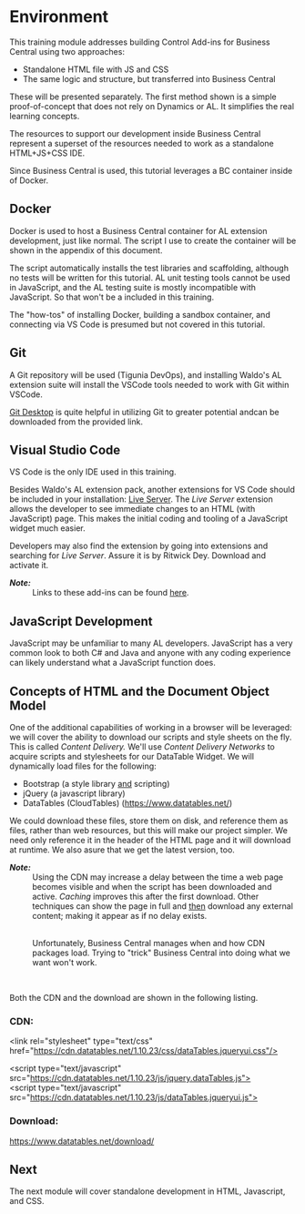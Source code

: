 # Environment

This training module addresses building Control Add-ins for Business Central using two approaches: 

 * Standalone HTML file with JS and CSS
 * The same logic and structure, but transferred into Business Central

 These will be presented separately. The first method shown is a simple proof-of-concept that does not rely on Dynamics or AL. It simplifies the real learning concepts.

The resources to support our development inside Business Central represent a superset of the resources needed to work as a standalone HTML+JS+CSS IDE. 

Since Business Central is used, this tutorial leverages a BC container inside of Docker.

## <a name="docker">Docker</a>
Docker is used to host a Business Central container for AL extension development, just like normal. The script I use to create the container will be shown in the appendix of this document.

The script automatically installs the test libraries and scaffolding, although no tests will be written for this tutorial. AL unit testing tools cannot be used in JavaScript, and the AL testing suite is mostly incompatible with JavaScript. So that won't be a included in this training.

The "how-tos" of installing Docker, building a sandbox container, and connecting via VS Code is presumed but not covered in this tutorial.

## <a name="git">Git</a>
A Git repository will be used (Tigunia DevOps), and installing Waldo's AL extension suite will install the VSCode tools needed to work with Git within VSCode.

[Git Desktop](https://desktop.github.com/) is quite helpful in utilizing Git to greater potential andcan be downloaded from the provided link.

## <a name="vsc">Visual Studio Code</a>
VS Code is the only IDE used in this training.

Besides Waldo's AL extension pack, another extensions for VS Code should be included in your installation: [Live Server](https://marketplace.visualstudio.com/items?itemName=ritwickdey.LiveServer). The *Live Server* extension allows the developer to see immediate changes to an HTML (with JavaScript) page. This makes the initial coding and tooling of a JavaScript widget much easier.

Developers may also find the extension by going into extensions and searching for *Live Server*. Assure it is by Ritwick Dey. Download and activate it.

<dl>
<dt style="font-style:italic;font-weight:bold;font-size:14px">Note:</dt>
<dd>Links to these add-ins can be found <a href="./References.md#code">here</a>.</dd>
</dl>

## <a name="javascript">JavaScript Development</a>

JavaScript may be unfamiliar to many AL developers. JavaScript has a very common look to both C# and Java and anyone with any coding experience can likely understand what a JavaScript function does. 

## Concepts of HTML and the Document Object Model

One of the additional capabilities of working in a browser will be leveraged: we will cover the ability to download our scripts and style sheets on the fly. This is called *Content Delivery.* We'll use *Content Delivery Networks* to acquire scripts and stylesheets for our DataTable Widget. We will dynamically load files for the following:
* Bootstrap (a style library <u>and</u> scripting)
* jQuery (a javascript library)
* DataTables (CloudTables) (https://www.datatables.net/)

We could download these files, store them on disk, and reference them as files, rather than web resources, but this will make our project simpler. We need only reference it in the header of the HTML page and it will download at runtime. We also asure that we get the latest version, too.

<dl>
<dt style="font-style:italic;font-weight:bold;font-size:14px">Note:</dt>
<dd>Using the CDN may increase a delay between the time a web page becomes visible and when the script has been downloaded and active. <i>Caching</i> improves this after the first download. Other techniques can show the page in full and <u>then</u> download any external content; making it appear as if no delay exists.<br><br>

Unfortunately, Business Central manages when and how CDN packages load. Trying to "trick" Business Central into doing what we want won't work.</dd>
</dl><br>

Both the CDN and the download are shown in the following listing.

### CDN: 

\<link rel="stylesheet" type="text/css" href="https://cdn.datatables.net/1.10.23/css/dataTables.jqueryui.css"/><br>
 
\<script type="text/javascript" src="https://cdn.datatables.net/1.10.23/js/jquery.dataTables.js"></script><br>
\<script type="text/javascript" src="https://cdn.datatables.net/1.10.23/js/dataTables.jqueryui.js"></script>

### Download:<br>
https://www.datatables.net/download/

## Next

The next module will cover standalone development in HTML, Javascript, and CSS.